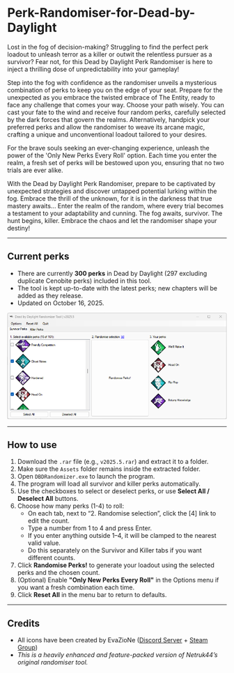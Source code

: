 # Perk-Randomiser-for-Dead-by-Daylight

Lost in the fog of decision-making? Struggling to find the perfect perk loadout to unleash terror as a killer or outwit the relentless pursuer as a survivor? Fear not, for this Dead by Daylight Perk Randomiser is here to inject a thrilling dose of unpredictability into your gameplay!

Step into the fog with confidence as the randomiser unveils a mysterious combination of perks to keep you on the edge of your seat. Prepare for the unexpected as you embrace the twisted embrace of The Entity, ready to face any challenge that comes your way. Choose your path wisely. You can cast your fate to the wind and receive four random perks, carefully selected by the dark forces that govern the realms. Alternatively, handpick your preferred perks and allow the randomiser to weave its arcane magic, crafting a unique and unconventional loadout tailored to your desires.

For the brave souls seeking an ever-changing experience, unleash the power of the 'Only New Perks Every Roll' option. Each time you enter the realm, a fresh set of perks will be bestowed upon you, ensuring that no two trials are ever alike.

With the Dead by Daylight Perk Randomiser, prepare to be captivated by unexpected strategies and discover untapped potential lurking within the fog. Embrace the thrill of the unknown, for it is in the darkness that true mastery awaits... Enter the realm of the random, where every trial becomes a testament to your adaptability and cunning. The fog awaits, survivor. The hunt begins, killer. Embrace the chaos and let the randomiser shape your destiny!

---

## Current perks

- There are currently **300 perks** in Dead by Daylight (297 excluding duplicate Cenobite perks) included in this tool.
- The tool is kept up-to-date with the latest perks; new chapters will be added as they release.
- Updated on October 16, 2025.

![Image of Program](/screenshot-of-program/Capture.PNG)

---

## How to use

1. Download the `.rar` file (e.g., `v2025.5.rar`) and extract it to a folder.  
2. Make sure the `Assets` folder remains inside the extracted folder.
3. Open `DBDRandomizer.exe` to launch the program.
4. The program will load all survivor and killer perks automatically.
5. Use the checkboxes to select or deselect perks, or use **Select All / Deselect All** buttons.
6. Choose how many perks (1-4) to roll:
	- On each tab, next to “2. Randomise selection”, click the [4] link to edit the count.
	- Type a number from 1 to 4 and press Enter.
	- If you enter anything outside 1–4, it will be clamped to the nearest valid value.
	- Do this separately on the Survivor and Killer tabs if you want different counts.
7. Click **Randomise Perks!** to generate your loadout using the selected perks and the chosen count.
8. (Optional) Enable **"Only New Perks Every Roll"** in the Options menu if you want a fresh combination each time.
9. Click **Reset All** in the menu bar to return to defaults.

---

## Credits

- All icons have been created by EvaZioNe ([Discord Server](https://discord.com/invite/pYVKCZR) + [Steam Group](https://steamcommunity.com/groups/Nebula_Perks))
- *This is a heavily enhanced and feature-packed version of Netruk44’s original randomiser tool.*